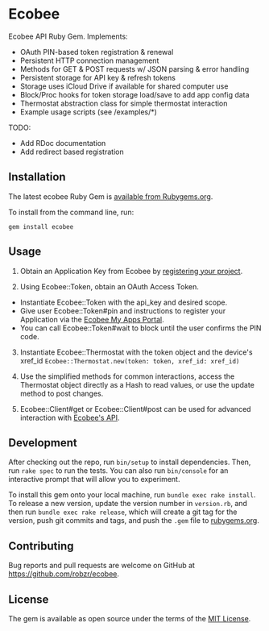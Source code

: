 # Ecobee

Ecobee API Ruby Gem.  Implements:
- OAuth PIN-based token registration & renewal
- Persistent HTTP connection management
- Methods for GET & POST requests w/ JSON parsing & error handling
- Persistent storage for API key & refresh tokens
- Storage uses iCloud Drive if available for shared computer use
- Block/Proc hooks for token storage load/save to add app config data
- Thermostat abstraction class for simple thermostat interaction
- Example usage scripts (see /examples/\*)

TODO:
- Add RDoc documentation
- Add redirect based registration

## Installation

The latest ecobee Ruby Gem is [available from Rubygems.org](https://rubygems.org/gems/ecobee).

To install from the command line, run:
```
gem install ecobee
```

## Usage

1. Obtain an Application Key from Ecobee by [registering your project](https://www.ecobee.com/developers).

2. Using Ecobee::Token, obtain an OAuth Access Token.
  - Instantiate Ecobee::Token with the api_key and desired scope.
  - Give user Ecobee::Token#pin and instructions to register your Application via the [Ecobee My Apps Portal](https://www.ecobee.com/consumerportal/index.html#/my-apps).
  - You can call Ecobee::Token#wait to block until the user confirms the PIN code.

3. Instantiate Ecobee::Thermostat with the token object and the device's xref_id `Ecobee::Thermostat.new(token: token, xref_id: xref_id)`

4. Use the simplified methods for common interactions, access the Thermostat object directly as a Hash to read values, or use the update method to post changes.

5. Ecobee::Client#get or Ecobee::Client#post can be used for advanced interaction with [Ecobee's API](https://www.ecobee.com/home/developer/api/introduction/index.shtml).

## Development

After checking out the repo, run `bin/setup` to install dependencies. Then, run `rake spec` to run the tests. You can also run `bin/console` for an interactive prompt that will allow you to experiment.

To install this gem onto your local machine, run `bundle exec rake install`. To release a new version, update the version number in `version.rb`, and then run `bundle exec rake release`, which will create a git tag for the version, push git commits and tags, and push the `.gem` file to [rubygems.org](https://rubygems.org).

## Contributing

Bug reports and pull requests are welcome on GitHub at https://github.com/robzr/ecobee.

## License

The gem is available as open source under the terms of the [MIT License](http://opensource.org/licenses/MIT).
